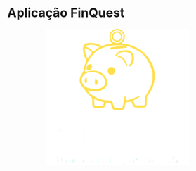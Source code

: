 # Aplicação FinQuest

<p align="center">
    <img src="visualEvidency/FinQuest-logo.png" alt="FocusList" width="330"/> <br>
</p>